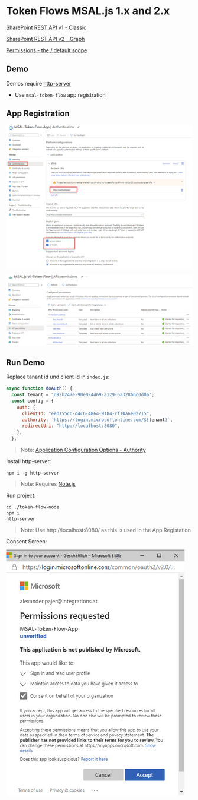 # Token Flows MSAL.js 1.x and 2.x

[SharePoint REST API v1 - Classic](https://docs.microsoft.com/en-us/sharepoint/dev/sp-add-ins/get-to-know-the-sharepoint-rest-service?tabs=csom)

[SharePoint REST API v2 - Graph](https://docs.microsoft.com/en-us/sharepoint/dev/apis/sharepoint-rest-graph)

[Permissions - the /.default scope](https://docs.microsoft.com/en-us/azure/active-directory/develop/v2-permissions-and-consent#the-default-scope)

## Demo

Demos require [http-server](https://www.npmjs.com/package/http-server)

-   Use `msal-token-flow` app registration

## App Registration

![appreg](_images/app-reg.jpg)

![appreg2](_images/app-reg2.jpg)

## Run Demo

Replace tanant id und client id in `index.js`:

```javascript
async function doAuth() {
  const tenant = "d92b247e-90e0-4469-a129-6a32866c0d0a";
  const config = {
    auth: {
      clientId: "eeb155cb-d4c6-4864-9184-cf10a6e02715",
      authority: `https://login.microsoftonline.com/${tenant}`,
      redirectUri: "http://localhost:8080",
    },
  };
```

> Note: [Application Configuration Options - Authority](https://docs.microsoft.com/en-us/azure/active-directory/develop/msal-client-application-configuration)

Install http-server:

```
npm i -g http-server
```

> Note: Requires [Note.js](https://nodejs.org/download/release/v10.23.0/)

Run project:

```
cd ./token-flow-node
npm i
http-server
```

> Note: Use http://localhost:8080/ as this is used in the App Registation

Consent Screen:

![consent](_images/consent.jpg)
